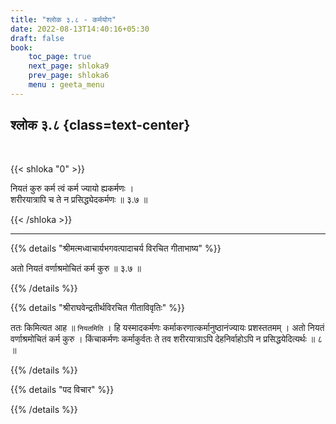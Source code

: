 ```yaml
---
title: "श्लोक ३.८ - कर्मयोग"
date: 2022-08-13T14:40:16+05:30
draft: false
book:
    toc_page: true
    next_page: shloka9
    prev_page: shloka6
    menu : geeta_menu
---
```




## श्लोक ३.८ {class=text-center}

<br/>

{{< shloka  "0"  >}}

नियतं कुरु कर्म त्वं कर्म ज्यायो ह्यकर्मणः ।  
शरीरयात्रापि च ते न प्रसिद्ध्येदकर्मणः ॥ ३.७ ॥

{{< /shloka >}}

---


{{% details "श्रीमत्मध्वाचार्यभगवत्पादाचर्य विरचित  गीताभाष्य" %}}

अतो नियतं वर्णाश्रमोचितं कर्म कुरु ॥ ३.७ ॥

{{% /details %}}



{{% details "श्रीराघवेन्द्रतीर्थविरचित गीताविवृतिः" %}}

ततः किमित्यत आह ॥ `नियतमिति` । हि यस्मादकर्मणः 
कर्माकरणात्कर्मानुष्ठानंज्यायः प्रशस्ततमम्‌ । अतो नियतं 
वर्णाश्रमोचितं कर्म कुरु । किंचाकर्मणः कर्माकुर्वतः ते तव 
शरीरयात्राऽपि देहनिर्वाहोऽपि न प्रसिद्धयेदित्यर्थः ॥ ८ ॥ 

{{% /details %}}



{{% details "पद विचार" %}}


{{% /details %}}
